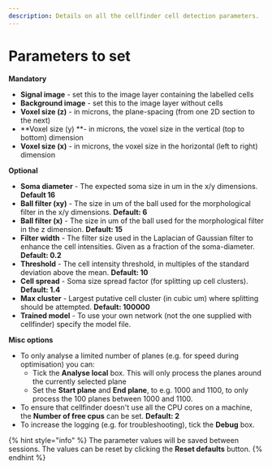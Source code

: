 ```yaml
---
description: Details on all the cellfinder cell detection parameters.
---
```


# Parameters to set

**Mandatory**

* **Signal image** - set this to the image layer containing the labelled cells
* **Background image** - set this to the image layer without cells
* **Voxel size (z)** - in microns, the plane-spacing (from one 2D section to the next)
* **Voxel size (y) **- in microns, the voxel size in the vertical (top to bottom) dimension
* **Voxel size (x)** - in microns, the voxel size in the horizontal (left to right) dimension

**Optional**

* **Soma diameter** - The expected soma size in um in the x/y dimensions. **Default 16**
* **Ball filter (xy)** - The size in um of the ball used for the morphological filter in the x/y dimensions. **Default: 6**
* **Ball filter (x)** - The size in um of the ball used for the morphological filter in the z dimension. **Default: 15**
* **Filter width** - The filter size used in the Laplacian of Gaussian filter to enhance the cell intensities. Given as a fraction of the soma-diameter. **Default: 0.2**
* **Threshold** - The cell intensity threshold, in multiples of the standard deviation above the mean. **Default: 10**
* **Cell spread** - Soma size spread factor (for splitting up cell clusters). **Default: 1.4**
* **Max cluster** -  Largest putative cell cluster (in cubic um) where splitting should be attempted.  **Default: 100000**
* **Trained model** - To use your own network (not the one supplied with cellfinder) specify the model file.

**Misc options**

* To only analyse a limited number of planes (e.g. for speed during optimisation) you can:
  * Tick the **Analyse local** box. This will only process the planes around the currently selected plane
  * Set the **Start plane** and **End plane**, to e.g. 1000 and 1100, to only process the 100 planes between 1000 and 1100.
* To ensure that cellfinder doesn't use all the CPU cores on a machine, the **Number of free cpus** can be set. **Default: 2**
* To increase the logging (e.g. for troubleshooting), tick the **Debug** box.

{% hint style="info" %}
The parameter values will be saved between sessions. The values can be reset by clicking the **Reset defaults** button.
{% endhint %}
